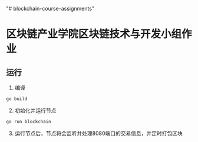 "# blockchain-course-assignments" 
# 区块链产业学院区块链技术与开发小组作业  

## 运行
1. 编译
```
go build
```
2. 初始化并运行节点
```
go run blockchain
```
3. 运行节点后，节点将会监听并处理8080端口的交易信息，并定时打包区块

